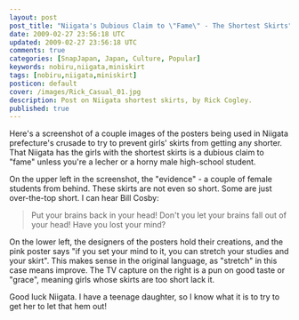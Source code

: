```yaml
---           
layout: post
post_title: "Niigata's Dubious Claim to \"Fame\" - The Shortest Skirts"
date: 2009-02-27 23:56:18 UTC
updated: 2009-02-27 23:56:18 UTC
comments: true
categories: [SnapJapan, Japan, Culture, Popular]
keywords: nobiru,niigata,miniskirt
tags: [nobiru,niigata,miniskirt]
posticon: default
cover: /images/Rick_Casual_01.jpg
description: Post on Niigata shortest skirts, by Rick Cogley. 
published: true
---
```

 

[](http://www.flickr.com/photos/81796435@N00/3314388617 "View 'Anti-Mini Crusade in Niigata Japan - Posters' on Flickr.com")Here's a screenshot of a couple images of the posters being used in Niigata prefecture's crusade to try to prevent girls' skirts from getting any shorter. That Niigata has the girls with the shortest skirts is a dubious claim to "fame" unless you're a lecher or a horny male high-school student. 


On the upper left in the screenshot, the "evidence" - a couple of female students from behind. These skirts are not even so short. Some are just over-the-top short. I can hear Bill Cosby:


> Put your brains back in your head! Don't you let your brains fall out of your head! Have you lost your mind?


On the lower left, the designers of the posters hold their creations, and the pink poster says "if you set your mind to it, you can stretch your studies and your skirt". This makes sense in the original language, as "stretch" in this case means improve. The TV capture on the right is a pun on good taste or "grace", meaning girls whose skirts are too short lack it. 


Good luck Niigata. I have a teenage daughter, so I know what it is to try to get her to let that hem out! 

